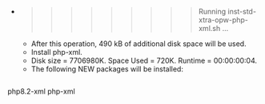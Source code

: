 * >>>>>>>>> Running inst-std-xtra-opw-php-xml.sh ...
  * After this operation, 490 kB of additional disk space will be used.
  * Install php-xml.
  * Disk size = 7706980K. Space Used = 720K. Runtime = 00:00:00:04.
  * The following NEW packages will be installed:
  ```bash
php8.2-xml php-xml
  ```
